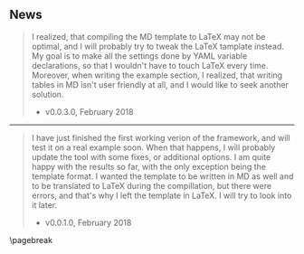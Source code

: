 ## News

> I realized, that compiling the MD template to LaTeX may not be optimal, and I will probably try to tweak the LaTeX tamplate instead. My goal is to make all the settings done by YAML variable declarations, so that I wouldn't have to touch LaTeX every time.
> Moreover, when writing the example section, I realized, that writing tables in MD isn't user friendly at all, and I would like to seek another solution.
> 
> - v0.0.3.0, February 2018

---

> I have just finished the first working verion of the framework, and will test it on a real example soon. When that happens, I will probably update the tool with some fixes, or additional options.
> I am quite happy with the results so far, with the only exception being the template format. I wanted the template to be written in MD as well and to be translated to LaTeX during the compillation, but there were errors, and that's why I left the template in LaTeX. I will try to look into it later.
> 
> - v0.0.1.0, February 2018

\pagebreak